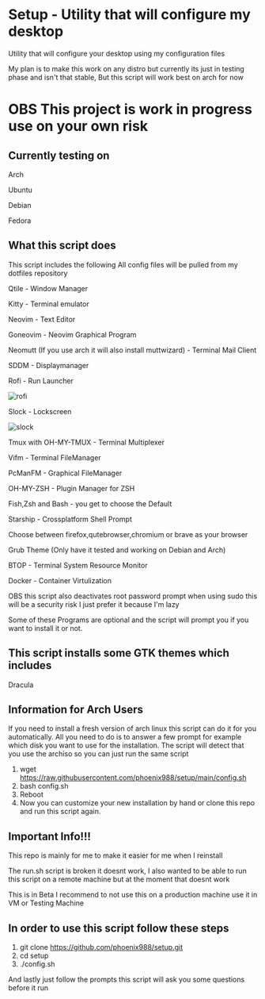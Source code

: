 # Setup - Utility that will configure my desktop

Utility that will configure your desktop using my configuration files

My plan is to make this work on any distro but currently its just in testing phase and isn't that stable, But this script will work best on arch for now

# OBS This project is work in progress use on your own risk
## Currently testing on 

Arch 

Ubuntu

Debian

Fedora

## What this script does

This script includes the following
All config files will be pulled from my dotfiles repository

Qtile - Window Manager

Kitty - Terminal emulator

Neovim - Text Editor

Goneovim - Neovim Graphical Program

Neomutt (If you use arch it will also install muttwizard) - Terminal Mail Client

SDDM - Displaymanager

Rofi - Run Launcher

![rofi](https://i.imgur.com/qy1yTFX.png)

Slock - Lockscreen

![slock](https://i.imgur.com/74fazMq.png)

Tmux with OH-MY-TMUX - Terminal Multiplexer 

Vifm - Terminal FileManager

PcManFM - Graphical FileManager

OH-MY-ZSH - Plugin Manager for ZSH

Fish,Zsh and Bash - you get to choose the Default

Starship - Crossplatform Shell Prompt

Choose between firefox,qutebrowser,chromium or brave as your browser

Grub Theme (Only have it tested and working on Debian and Arch)

BTOP - Terminal System Resource Monitor

Docker - Container Virtulization 

OBS this script also deactivates root password prompt when using sudo this will be a security risk I just prefer it because I'm lazy

Some of these Programs are optional and the script will prompt you if you want to install it or not. 

## This script installs some GTK themes which includes

Dracula

## Information for Arch Users

If you need to install a fresh version of arch linux this script can do it for you automatically.
All you need to do is to answer a few prompt for example which disk you want to use for the installation.
The script will detect that you use the archiso so you can just run the same script

1. wget https://raw.githubusercontent.com/phoenix988/setup/main/config.sh
2. bash config.sh
3. Reboot
4. Now you can customize your new installation by hand or clone this repo and run this script again.

## Important Info!!!

This repo is mainly for me to make it easier for me when I reinstall

The run.sh script is broken it doesnt work, I also wanted to be able to run this script on a remote machine but at the moment that doesnt work

This is in Beta I recommend to not use this on a production machine use it in  VM or Testing Machine

## In order to use this script follow these steps

1. git clone https://github.com/phoenix988/setup.git 
2. cd setup
3. ./config.sh


And lastly just follow the prompts this script will ask you some questions before it run


